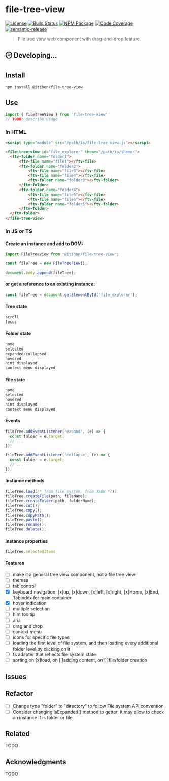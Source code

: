 # file-tree-view
[![License][]](https://opensource.org/licenses/ISC)
[![Build Status]](https://github.com/itihon/file-tree-view/actions/workflows/ci.yml)
[![NPM Package]](https://npmjs.org/package/file-tree-view)
[![Code Coverage]](https://codecov.io/gh/itihon/file-tree-view)
[![semantic-release]](https://github.com/semantic-release/semantic-release)

[License]: https://img.shields.io/badge/License-MIT-blue.svg
[Build Status]: https://github.com/itihon/file-tree-view/actions/workflows/code-quality-and-test.yml/badge.svg
[NPM Package]: https://img.shields.io/npm/v/file-tree-view.svg
[Code Coverage]: https://codecov.io/gh/itihon/file-tree-view/branch/master/graph/badge.svg
[semantic-release]: https://img.shields.io/badge/%20%20%F0%9F%93%A6%F0%9F%9A%80-semantic--release-e10079.svg

> File tree view web component with drag-and-drop feature.

## 🕑 Developing...

## Install

``` shell
npm install @itihon/file-tree-view
```

## Use

``` typescript
import { fileTreeView } from 'file-tree-view'
// TODO: describe usage
```

### In HTML

``` html
<script type="module" src="/path/to/file-tree-view.js"></script>

<file-tree-view id="file_explorer" theme="/path/to/theme/">
  <ftv-folder name="folder1">
      <ftv-file name="file1"></ftv-file>
      <ftv-folder name="folder2">
          <ftv-file name="file3"></ftv-file>
          <ftv-file name="file4"></ftv-file>
          <ftv-folder name="folder3"></ftv-folder>
      </ftv-folder>
      <ftv-folder name="folder4">
          <ftv-file name="file5"></ftv-file>
          <ftv-file name="file6"></ftv-file>
          <ftv-folder name="folder5"></ftv-folder>
      </ftv-folder>
  </ftv-folder>
</file-tree-view>
```

### In JS or TS

#### Create an instance and add to DOM:

``` js
import FileTreeView from "@itihon/file-tree-view";

const fileTree = new FileTreeFiew();

document.body.append(fileTree);
```

#### or get a reference to an existing instance:

``` js
const fileTree = document.getElementById('file_explorer');
```

#### Tree state

``` js
scroll
focus
```

#### Folder state

``` js
name
selected
expanded/collapsed
hovered
hint displayed
context menu displayed
```

#### File state

``` js
name
selected
hovered
hint displayed
context menu displayed
```

#### Events

``` js
fileTree.addEventListener('expand', (e) => {
  const folder = e.target;
  // ...
});

fileTree.addEventListener('collapse', (e) => {
  const folder = e.target;
  // ...
});
```

#### Instance methods

``` js
fileTree.load(/* from file system, from JSON */);
fileTree.createFile(path, fileName);
fileTree.createFolder(path, folderName);
fileTree.cut();
fileTree.copy();
fileTree.copyPath();
fileTree.paste();
fileTree.rename();
fileTree.delete();
```

#### Instance properties

``` js
fileTree.selectedItems
```

#### Features

- [ ] make it a general tree view component, not a file tree view
- [ ] themes
- [ ] tab control
- [x] keyboard navigation: [x]up, [x]down, [x]left, [x]right, [x]Home, [x]End, Tabindex for main container
- [x] hover indication
- [ ] multiple selection
- [ ] hint tooltip
- [ ] aria
- [ ] drag and drop
- [ ] context menu
- [ ] icons for specific file types
- [ ] loading the first level of file system, and then loading every additional folder level by clicking on it
- [ ] fs adapter that reflects file system state
- [ ] sorting on [x]load, on [ ]adding content, on [ ]file/folder creation 

## Issues


## Refactor

- [ ] Change type "folder" to "directory" to follow File system API convention
- [ ] Consider changing isExpanded() method to getter. It may allow to check an instance if is folder or file.

## Related

TODO

## Acknowledgments

TODO
